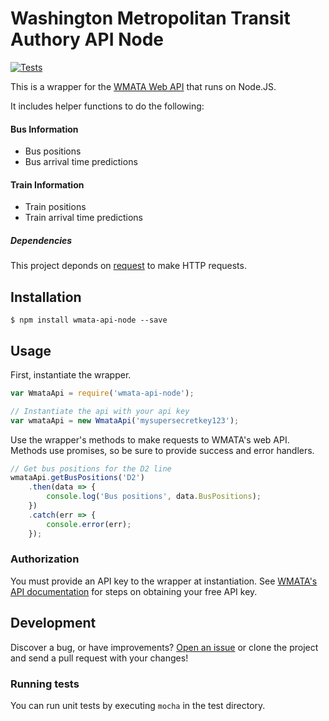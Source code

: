 Washington Metropolitan Transit Authory API Node
============================================

[![Tests](https://travis-ci.org/anderMatt/wmata-api-node.svg?branch=master)](https://travis-ci.org/anderMatt/wmata-api-node)

This is a wrapper for the [WMATA Web API](https://developer.wmata.com) that
runs on Node.JS.

It includes helper functions to do the following:

#### Bus Information
- Bus positions
- Bus arrival time predictions

#### Train Information
- Train positions
- Train arrival time predictions

##### Dependencies

This project deponds on [request](https://github.com/request/request) to make HTTP requests.

## Installation
    
    $ npm install wmata-api-node --save

## Usage

First, instantiate the wrapper.
```javascript
var WmataApi = require('wmata-api-node');

// Instantiate the api with your api key
var wmataApi = new WmataApi('mysupersecretkey123');
```

Use the wrapper's methods to make requests to WMATA's web API. Methods use promises, so be sure to provide success and error handlers.
```javascript
// Get bus positions for the D2 line
wmataApi.getBusPositions('D2')
    .then(data => {
        console.log('Bus positions', data.BusPositions);
    })
    .catch(err => {
        console.error(err);
    });
```

### Authorization
You must provide an API key to the wrapper at instantiation. See [WMATA's API documentation](https://developer.wmata.com) for steps on obtaining your free API key.

## Development

Discover a bug, or have improvements? [Open an issue](https://github.com/anderMatt/wmata-api-node/issues/new) or clone the project and send a pull request with your changes!

### Running tests
You can run unit tests by executing `mocha` in the test directory.
